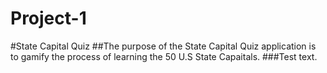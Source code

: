 # Project-1

#State Capital Quiz
##The purpose of the State Capital Quiz application is to gamify the process of learning the 50 U.S State Capaitals.
###Test text.